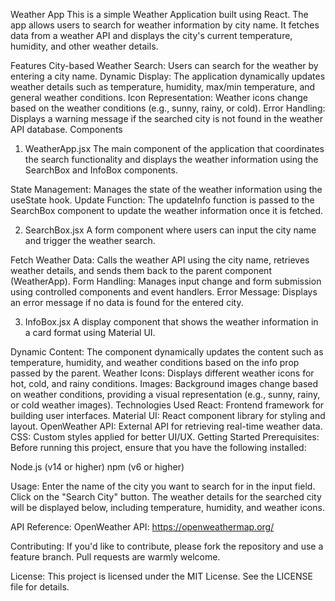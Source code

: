 Weather App
This is a simple Weather Application built using React. The app allows users to search for weather information by city name. It fetches data from a weather API and displays the city's current temperature, humidity, and other weather details.

Features
City-based Weather Search: Users can search for the weather by entering a city name.
Dynamic Display: The application dynamically updates weather details such as temperature, humidity, max/min temperature, and general weather conditions.
Icon Representation: Weather icons change based on the weather conditions (e.g., sunny, rainy, or cold).
Error Handling: Displays a warning message if the searched city is not found in the weather API database.
Components

1. WeatherApp.jsx
The main component of the application that coordinates the search functionality and displays the weather information using the SearchBox and InfoBox components.

State Management: Manages the state of the weather information using the useState hook.
Update Function: The updateInfo function is passed to the SearchBox component to update the weather information once it is fetched.

2. SearchBox.jsx
A form component where users can input the city name and trigger the weather search.

Fetch Weather Data: Calls the weather API using the city name, retrieves weather details, and sends them back to the parent component (WeatherApp).
Form Handling: Manages input change and form submission using controlled components and event handlers.
Error Message: Displays an error message if no data is found for the entered city.

3. InfoBox.jsx
A display component that shows the weather information in a card format using Material UI.

Dynamic Content: The component dynamically updates the content such as temperature, humidity, and weather conditions based on the info prop passed by the parent.
Weather Icons: Displays different weather icons for hot, cold, and rainy conditions.
Images: Background images change based on weather conditions, providing a visual representation (e.g., sunny, rainy, or cold weather images).
Technologies Used
React: Frontend framework for building user interfaces.
Material UI: React component library for styling and layout.
OpenWeather API: External API for retrieving real-time weather data.
CSS: Custom styles applied for better UI/UX.
Getting Started
Prerequisites:
Before running this project, ensure that you have the following installed:

Node.js (v14 or higher)
npm (v6 or higher)

Usage:
Enter the name of the city you want to search for in the input field.
Click on the "Search City" button.
The weather details for the searched city will be displayed below, including temperature, humidity, and weather icons.

API Reference:
OpenWeather API: https://openweathermap.org/

Contributing:
If you'd like to contribute, please fork the repository and use a feature branch. Pull requests are warmly welcome.

License:
This project is licensed under the MIT License. See the LICENSE file for details.
